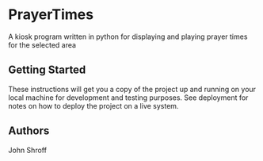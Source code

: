 # PrayerTimes

A kiosk program written in python for displaying and playing prayer times for the selected area

## Getting Started

These instructions will get you a copy of the project up and running on your local machine for development and testing purposes. See deployment for notes on how to deploy the project on a live system.

## Authors

John Shroff
